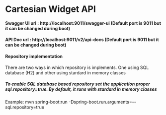 # Cartesian Widget API

#### Swagger UI url : http://localhost:9011/swagger-ui (Default port is 9011 but it can be changed during boot)
#### API Doc url : http://localhost:9011/v2/api-docs (Default port is 9011 but it can be changed during boot)

#### Repository implementation
There are two ways in which repository is implements. One using SQL database (H2) and other using stardard in memory classes
##### To enable SQL database based repository set the application proper sql.repository=true. By default, it runs with stardard in memory classes
Example: mvn spring-boot:run -Dspring-boot.run.arguments=--sql.repository=true
  
